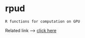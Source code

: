 # rpud
```
R functions for computation on GPU
```
Related link --> <a href="http://www.r-bloggers.com/gpu-accelerated-r-in-the-cloud-with-teraproc-cluster-as-a-service/">click here</a>
